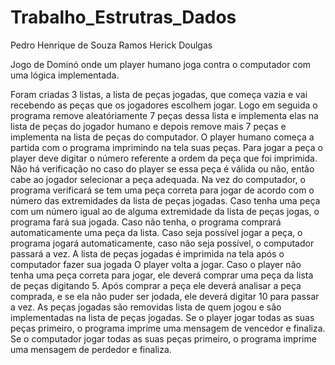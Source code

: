 # Trabalho_Estrutras_Dados
Pedro Henrique de Souza Ramos
Herick Doulgas 

Jogo de Dominó onde um player humano joga contra o computador com uma lógica implementada.

Foram criadas 3 listas, a lista de peças jogadas, que começa vazia e vai recebendo as peças que os jogadores escolhem jogar.
Logo em seguida o programa remove aleatóriamente 7 peças dessa lista e implementa elas na lista de peças do jogador humano e depois remove mais 7 peças e implementa na lista de peças do computador.
O player humano começa a partida com o programa imprimindo na tela suas peças.
Para jogar a peça o player deve digitar o número referente a ordem da peça que foi imprimida. Não há verificação no caso do player se essa peça é válida ou não, então cabe ao jogador selecionar a peça adequada.
Na vez do computador, o programa verificará se tem uma peça correta para jogar de acordo com o número das extremidades da lista de peças jogadas.
Caso tenha uma peça com um número igual ao de alguma extremidade da lista de peças jogas, o programa fará sua jogada. Caso não tenha, o programa comprará automaticamente uma peça da lista. Caso seja possível jogar a peça, o programa jogará automaticamente, caso não seja possível, o computador passará a vez.
A lista de peças jogadas é imprimida na tela após o computador fazer sua jogada
O player volta a jogar. Caso o player não tenha uma peça correta para jogar, ele deverá comprar uma peça da lista de peças digitando 5.
Após comprar a peça ele deverá analisar a peça comprada, e se ela não puder ser jodada, ele deverá digitar 10 para passar a vez.
As peças jogadas são removidas lista de quem jogou e são implementadas na lista de peças jogadas.
Se o player jogar todas as suas peças primeiro, o programa imprime uma mensagem de vencedor e finaliza.
Se o computador jogar todas as suas peças primeiro, o programa imprime uma mensagem de perdedor e finaliza.
